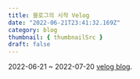 ```yaml
---
title: 블로그의 시작 Velog
date: "2022-06-21T23:41:32.169Z"
category: blog
thumbnail: { thumbnailSrc }
draft: false
---
```


2022-06-21 ~ 2022-07-20 [velog blog](https://velog.io/@dpfls0515).